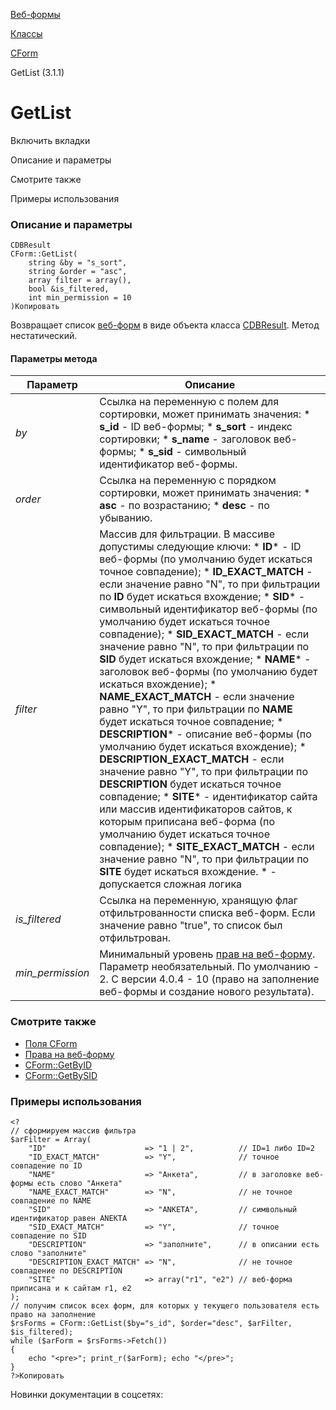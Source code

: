 [Веб-формы](/api_help/form/index.php)

[Классы](/api_help/form/classes/index.php)

[CForm](/api_help/form/classes/cform/index.php)

GetList (3.1.1)

GetList
=======

Включить вкладки

Описание и параметры

Смотрите также

Примеры использования

### Описание и параметры

```
CDBResult
CForm::GetList(
	string &by = "s_sort",
	string &order = "asc",
	array filter = array(),
	bool &is_filtered,
	int min_permission = 10
)Копировать
```

Возвращает список [веб-форм](/api_help/form/terms.php#form) в виде объекта класса [CDBResult](/api_help/main/reference/cdbresult/index.php). Метод нестатический.

#### Параметры метода

| Параметр | Описание |
| --- | --- |
| *by* | Ссылка на переменную с полем для сортировки, может принимать значения:  * **s\_id** - ID веб-формы; * **s\_sort** - индекс сортировки; * **s\_name** - заголовок веб-формы; * **s\_sid** - символьный идентификатор веб-формы. |
| *оrder* | Ссылка на переменную с порядком сортировки, может принимать значения:  * **asc** - по возрастанию; * **desc** - по убыванию. |
| *filter* | Массив для фильтрации. В массиве допустимы следующие ключи:  * **ID**\* - ID веб-формы (по умолчанию будет искаться точное совпадение); * **ID\_EXACT\_MATCH** - если значение равно "N", то при фильтрации по **ID** будет искаться вхождение; * **SID**\* - символьный идентификатор веб-формы (по умолчанию будет искаться точное совпадение); * **SID\_EXACT\_MATCH** - если значение равно "N", то при фильтрации по **SID** будет искаться вхождение; * **NAME**\* - заголовок веб-формы (по умолчанию будет искаться вхождение); * **NAME\_EXACT\_MATCH** - если значение равно "Y", то при фильтрации по **NAME** будет искаться точное совпадение; * **DESCRIPTION**\* - описание веб-формы (по умолчанию будет искаться вхождение); * **DESCRIPTION\_EXACT\_MATCH** - если значение равно "Y", то при фильтрации по **DESCRIPTION** будет искаться точное совпадение; * **SITE**\* - идентификатор сайта или массив идентификаторов сайтов, к которым приписана веб-форма (по умолчанию будет искаться точное совпадение); * **SITE\_EXACT\_MATCH** - если значение равно "N", то при фильтрации по **SITE** будет искаться вхождение.  \* - допускается сложная логика |
| *is\_filtered* | Ссылка на переменную, хранящую флаг отфильтрованности списка веб-форм. Если значение равно "true", то список был отфильтрован. |
| *min\_permission* | Минимальный уровень [прав на веб-форму](/api_help/form/permissions.php#form).  Параметр необязательный. По умолчанию - 2. С версии 4.0.4 - 10 (право на заполнение веб-формы и создание нового результата). |

### Смотрите также

* [Поля CForm](/api_help/form/classes/cform/index.php)
* [Права на веб-форму](/api_help/form/permissions.php#form)
* [CForm::GetByID](/api_help/form/classes/cform/getbyid.php)
* [CForm::GetBySID](/api_help/form/classes/cform/getbysid.php)

### Примеры использования

```
<?
// сформируем массив фильтра
$arFilter = Array(
	"ID"                      => "1 | 2",          // ID=1 либо ID=2
	"ID_EXACT_MATCH"          => "Y",              // точное совпадение по ID
	"NAME"                    => "Анкета",         // в заголовке веб-формы есть слово "Анкета"
	"NAME_EXACT_MATCH"        => "N",              // не точное совпадение по NAME
	"SID"                     => "ANKETA",         // символьный идентификатор равен ANEKTA
	"SID_EXACT_MATCH"         => "Y",              // точное совпадение по SID
	"DESCRIPTION"             => "заполните",      // в описании есть слово "заполните"
	"DESCRIPTION_EXACT_MATCH" => "N",              // не точное совпадение по DESCRIPTION
	"SITE"                    => array("r1", "e2") // веб-форма приписана и к сайтам r1, e2
);
// получим список всех форм, для которых у текущего пользователя есть право на заполнение
$rsForms = CForm::GetList($by="s_id", $order="desc", $arFilter, $is_filtered);
while ($arForm = $rsForms->Fetch())
{
	echo "<pre>"; print_r($arForm); echo "</pre>";
}
?>Копировать
```

Новинки документации в соцсетях: